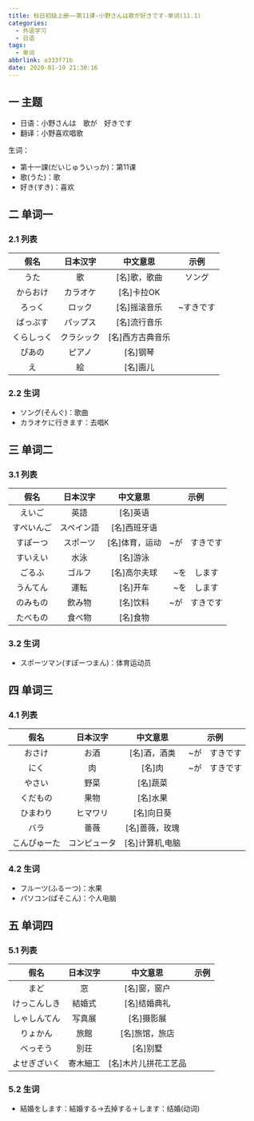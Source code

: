 ```yaml
---
title: 标日初级上册——第11课-小野さんは歌が好きです-单词(11.1)
categories:
  - 外语学习
  - 日语
tags:
  - 单词
abbrlink: a333f71b
date: 2020-01-19 21:30:16
---
```

## 一 主题
* 日语：小野さんは　歌が　好きです
* 翻译：小野喜欢唱歌

生词：
* 第十一課(だいじゅういっか)：第11课
* 歌(うた)：歌
* 好き(すき)：喜欢

<!--more-->

## 二 单词一

### 2.1 列表

|    假名    |  日本汉字  |     中文意思     |   示例    |
| :--------: | :--------: | :--------------: | :-------: |
|    うた    |     歌     |   [名]歌，歌曲   |  ソング   |
|  からおけ  |  カラオケ  |    [名]卡拉OK    |           |
|   ろっく   |   ロック   |   [名]摇滚音乐   | ~すきです |
|  ぱっぷす  |  パップス  |   [名]流行音乐   |           |
| くらしっく | クラシック | [名]西方古典音乐 |           |
|   ぴあの   |   ピアノ   |     [名]钢琴     |           |
|     え     |     絵     |     [名]画儿     |           |

### 2.2 生词

* ソング(そんぐ)：歌曲
* カラオケに行きます：去唱K

## 三 单词二

### 3.1 列表

|    假名    |  日本汉字  |    中文意思    |     示例      |
| :--------: | :--------: | :------------: | :-----------: |
|   えいご   |    英語    |    [名]英语    |               |
| すぺいんご | スペイン語 |  [名]西班牙语  |               |
|  すぽーつ  |  スポーツ  | [名]体育，运动 | ~が　すきです |
|  すいえい  |    水泳    |    [名]游泳    |               |
|   ごるふ   |   ゴルフ   |  [名]高尔夫球  |  ~を　します  |
|  うんてん  |    運転    |    [名]开车    |  ~を　します  |
|  のみもの  |   飲み物   |    [名]饮料    | ~が　すきです |
|  たべもの  |   食べ物   |    [名]食物    |               |

### 3.2 生词

* スポーツマン(すぽーつまん)：体育运动员

## 四 单词三

### 4.1 列表

|     假名     |   日本汉字   |    中文意思     |     示例      |
| :----------: | :----------: | :-------------: | :-----------: |
|    おさけ    |     お酒     |  [名]酒，酒类   | ~が　すきです |
|     にく     |      肉      |     [名]肉      | ~が　すきです |
|    やさい    |     野菜     |    [名]蔬菜     |               |
|   くだもの   |     果物     |    [名]水果     |               |
|   ひまわり   |   ヒマワリ   |   [名]向日葵    |               |
|     バラ     |     薔薇     | [名]蔷薇，玫瑰  |               |
| こんぴゅーた | コンピュータ | [名]计算机,电脑 |               |

### 4.2 生词

* フルーツ(ふるーつ)：水果
* パソコン(ぱそこん)：个人电脑

## 五 单词四

### 5.1 列表

|     假名     | 日本汉字 |       中文意思       | 示例 |
| :----------: | :------: | :------------------: | :--: |
|     まど     |    窓    |     [名]窗，窗户     |      |
| けっこんしき |  結婚式  |     [名]结婚典礼     |      |
| しゃしんてん |  写真展  |      [名]摄影展      |      |
|   りょかん   |   旅館   |    [名]旅馆，旅店    |      |
|   べっそう   |   別荘   |       [名]别墅       |      |
| よせぎざいく | 寄木細工 | [名]木片儿拼花工艺品 |      |

### 5.2 生词

* 結婚をします：結婚する->去掉する＋します：结婚(动词)